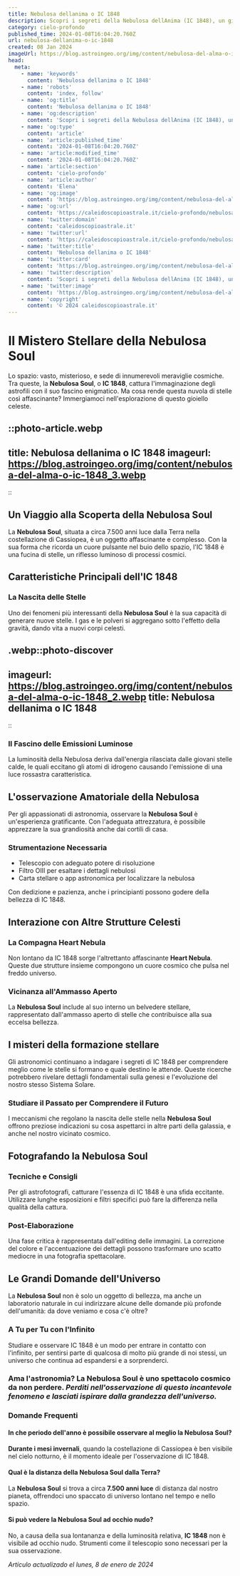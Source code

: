 ```yaml
---
title: Nebulosa dellanima o IC 1848
description: Scopri i segreti della Nebulosa dellAnima (IC 1848), un gioiello cosmico che affascina astrofili e scienziati. Esplora il cuore stellare!
category: cielo-profondo
published_time: 2024-01-08T16:04:20.760Z
url: nebulosa-dellanima-o-ic-1848
created: 08 Jan 2024
imageUrl: https://blog.astroingeo.org/img/content/nebulosa-del-alma-o-ic-1848_3.webp
head:
  meta:
    - name: 'keywords'
      content: 'Nebulosa dellanima o IC 1848'
    - name: 'robots'
      content: 'index, follow'
    - name: 'og:title'
      content: 'Nebulosa dellanima o IC 1848'
    - name: 'og:description'
      content: 'Scopri i segreti della Nebulosa dellAnima (IC 1848), un gioiello cosmico che affascina astrofili e scienziati. Esplora il cuore stellare!'
    - name: 'og:type'
      content: 'article'
    - name: 'article:published_time'
      content: '2024-01-08T16:04:20.760Z'
    - name: 'article:modified_time'
      content: '2024-01-08T16:04:20.760Z'
    - name: 'article:section'
      content: 'cielo-profondo'
    - name: 'article:author'
      content: 'Elena'
    - name: 'og:image'
      content: 'https://blog.astroingeo.org/img/content/nebulosa-del-alma-o-ic-1848_3.webp'
    - name: 'og:url'
      content: 'https://caleidoscopioastrale.it/cielo-profondo/nebulosa-dellanima-o-ic-1848'
    - name: 'twitter:domain'
      content: 'caleidoscopioastrale.it'
    - name: 'twitter:url'
      content: 'https://caleidoscopioastrale.it/cielo-profondo/nebulosa-dellanima-o-ic-1848'
    - name: 'twitter:title'
      content: 'Nebulosa dellanima o IC 1848'
    - name: 'twitter:card'
      content: 'https://blog.astroingeo.org/img/content/nebulosa-del-alma-o-ic-1848_3.webp'
    - name: 'twitter:description'
      content: 'Scopri i segreti della Nebulosa dellAnima (IC 1848), un gioiello cosmico che affascina astrofili e scienziati. Esplora il cuore stellare!'
    - name: 'twitter:image'
      content: 'https://blog.astroingeo.org/img/content/nebulosa-del-alma-o-ic-1848_3.webp'
    - name: 'copyright'
      content: '© 2024 caleidoscopioastrale.it'
---
```

# Il Mistero Stellare della Nebulosa Soul

Lo spazio: vasto, misterioso, e sede di innumerevoli meraviglie cosmiche. Tra queste, la **Nebulosa Soul**, o **IC 1848**, cattura l'immaginazione degli astrofili con il suo fascino enigmatico. Ma cosa rende questa nuvola di stelle così affascinante? Immergiamoci nell'esplorazione di questo gioiello celeste.

::photo-article.webp
---
title: Nebulosa dellanima o IC 1848
imageurl: https://blog.astroingeo.org/img/content/nebulosa-del-alma-o-ic-1848_3.webp
---
::

## Un Viaggio alla Scoperta della Nebulosa Soul

La **Nebulosa Soul**, situata a circa 7.500 anni luce dalla Terra nella costellazione di Cassiopea, è un oggetto affascinante e complesso. Con la sua forma che ricorda un cuore pulsante nel buio dello spazio, l'IC 1848 è una fucina di stelle, un riflesso luminoso di processi cosmici.

## Caratteristiche Principali dell'IC 1848

### **La Nascita delle Stelle**

Uno dei fenomeni più interessanti della **Nebulosa Soul** è la sua capacità di generare nuove stelle. I gas e le polveri si aggregano sotto l'effetto della gravità, dando vita a nuovi corpi celesti.

.webp::photo-discover
---
imageurl: https://blog.astroingeo.org/img/content/nebulosa-del-alma-o-ic-1848_2.webp
title: Nebulosa dellanima o IC 1848
---
::

### **Il Fascino delle Emissioni Luminose**

La luminosità della Nebulosa deriva dall'energia rilasciata dalle giovani stelle calde, le quali eccitano gli atomi di idrogeno causando l'emissione di una luce rossastra caratteristica.

## L'osservazione Amatoriale della Nebulosa

Per gli appassionati di astronomia, osservare la **Nebulosa Soul** è un'esperienza gratificante. Con l'adeguata attrezzatura, è possibile apprezzare la sua grandiosità anche dai cortili di casa.

### **Strumentazione Necessaria**

- Telescopio con adeguato potere di risoluzione
- Filtro OIII per esaltare i dettagli nebulosi
- Carta stellare o app astronomica per localizzare la nebulosa

Con dedizione e pazienza, anche i principianti possono godere della bellezza di IC 1848.

## Interazione con Altre Strutture Celesti

### **La Compagna Heart Nebula**

Non lontano da IC 1848 sorge l'altrettanto affascinante **Heart Nebula**. Queste due strutture insieme compongono un cuore cosmico che pulsa nel freddo universo.

### **Vicinanza all'Ammasso Aperto**

La **Nebulosa Soul** include al suo interno un belvedere stellare, rappresentato dall'ammasso aperto di stelle che contribuisce alla sua eccelsa bellezza.

## I misteri della formazione stellare

Gli astronomici continuano a indagare i segreti di IC 1848 per comprendere meglio come le stelle si formano e quale destino le attende. Queste ricerche potrebbero rivelare dettagli fondamentali sulla genesi e l'evoluzione del nostro stesso Sistema Solare.

### **Studiare il Passato per Comprendere il Futuro**

I meccanismi che regolano la nascita delle stelle nella **Nebulosa Soul** offrono preziose indicazioni su cosa aspettarci in altre parti della galassia, e anche nel nostro vicinato cosmico.

## Fotografando la Nebulosa Soul

### **Tecniche e Consigli**

Per gli astrofotografi, catturare l'essenza di IC 1848 è una sfida eccitante. Utilizzare lunghe esposizioni e filtri specifici può fare la differenza nella qualità della cattura.

### **Post-Elaborazione**

Una fase critica è rappresentata dall'editing delle immagini. La correzione del colore e l'accentuazione dei dettagli possono trasformare uno scatto mediocre in una fotografia spettacolare.

## Le Grandi Domande dell'Universo

La **Nebulosa Soul** non è solo un oggetto di bellezza, ma anche un laboratorio naturale in cui indirizzare alcune delle domande più profonde dell'umanità: da dove veniamo e cosa c'è oltre?

### **A Tu per Tu con l'Infinito**

Studiare e osservare IC 1848 è un modo per entrare in contatto con l'infinito, per sentirsi parte di qualcosa di molto più grande di noi stessi, un universo che continua ad espandersi e a sorprenderci.

### Ama l'astronomia? La **Nebulosa Soul** è uno spettacolo cosmico da non perdere. _Perditi nell'osservazione di questo incantevole fenomeno e lasciati ispirare dalla grandezza dell'universo._

### Domande Frequenti

#### In che periodo dell'anno è possibile osservare al meglio la Nebulosa Soul?
**Durante i mesi invernali**, quando la costellazione di Cassiopea è ben visibile nel cielo notturno, è il momento ideale per l'osservazione di IC 1848.

#### Qual è la distanza della Nebulosa Soul dalla Terra?
La **Nebulosa Soul** si trova a circa **7.500 anni luce** di distanza dal nostro pianeta, offrendoci uno spaccato di universo lontano nel tempo e nello spazio.

#### Si può vedere la Nebulosa Soul ad occhio nudo?
No, a causa della sua lontananza e della luminosità relativa, **IC 1848** non è visibile ad occhio nudo. Strumenti come il telescopio sono necessari per la sua osservazione.

_Artículo actualizado el lunes, 8 de enero de 2024_